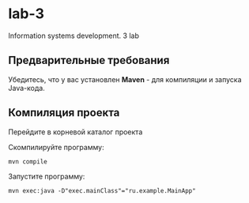 # lab-3
Information systems development. 3 lab

## Предварительные требования
Убедитесь, что у вас установлен **Maven** - для компиляции и запуска Java-кода.
## Компиляция проекта
Перейдите в корневой каталог проекта

Скомпилируйте программу:

```
mvn compile
```

Запустите программу:
```
mvn exec:java -D"exec.mainClass"="ru.example.MainApp"
```

